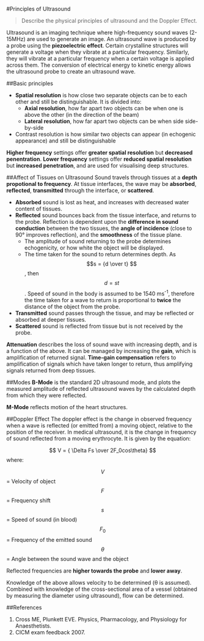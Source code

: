 #Principles of Ultrasound
> Describe the physical principles of ultrasound and the Doppler Effect.

Ultrasound is an imaging technique where high-frequency sound waves (2-15MHz) are used to generate an image. An ultrasound wave is produced by a probe using the **piezoelectric effect**. Certain crystalline structures will generate a voltage when they vibrate at a particular frequency. Similarly, they will vibrate at a particular frequency when a certain voltage is applied across them. The conversion of electrical energy to kinetic energy allows the ultrasound probe to create an ultrasound wave.

##Basic principles
* **Spatial resolution** is how close two separate objects can be to each other and still be distinguishable. It is divided into:
    * **Axial resolution**, how far apart two objects can be when one is above the other (in the direction of the beam)
    * **Lateral resolution**, how far apart two objects can be when side side-by-side
* Contrast resolution is how similar two objects can appear (in echogenic appearance) and still be distinguishable

**Higher frequency** settings offer **greater spatial resolution** but **decreased penentration**. **Lower frequency** settings offer **reduced spatial resolution** but **increased penetration**, and are used for visualising deep structures. 

##Affect of Tissues on Ultrasound
Sound travels through tissues at a **depth propotional to frequency**. At tissue interfaces, the wave may be **absorbed**, **reflected**, **transmitted** through the interface, or **scattered**.

* **Absorbed** sound is lost as heat, and increases with decreased water content of tissues.
* **Reflected** sound bounces back from the tissue interface, and returns to the probe. Reflection is dependent upon the **difference in sound conduction** between the two tissues, the **angle of incidence** (close to 90° improves reflection), and the **smoothness** of the tissue plane.
    * The amplitude of sound returning to the probe determines echogenicity, or how white the object will be displayed.
    * The time taken for the sound to return determines depth. As $$s = {d \over t} $$, then $$ d = st $$. Speed of sound in the body is assumed to be 1540 ms<sup>-1</sup>, therefore the time taken for a wave to return is proportional to **twice** the distance of the object from the probe.
* **Transmitted** sound passes through the tissue, and may be reflected or absorbed at deeper tissues.
* **Scattered** sound is reflected from tissue but is not received by the probe.

**Attenuation** describes the loss of sound wave with increasing depth, and is a function of the above. It can be managed by increasing the **gain**, which is amplification of returned signal. **Time-gain compensation** refers to amplification of signals which have taken longer to return, thus amplifying signals returned from deep tissues.

##Modes
**B-Mode** is the standard 2D ultrasound mode, and plots the measured amplitude of reflected ultrasound waves by the calculated depth from which they were reflected. 

**M-Mode** reflects motion of the heart structures. 


##Doppler Effect
The doppler effect is the change in observed frequency when a wave is reflected (or emitted from) a moving object, relative to the position of the receiver. In medical ultrasound, it is the change in frequency of sound reflected from a moving erythrocyte. It is given by the equation:

$$ V = { \Delta Fs \over 2F_0cos\theta} $$ where: 

$$ V $$ = Velocity of object  
$$ F $$ = Frequency shift  
$$ s $$ = Speed of sound (in blood)  
$$ F_0 $$ = Frequency of the emitted sound  
$$ \theta $$ = Angle between the sound wave and the object

Reflected frequencies are **higher towards the probe** and **lower away**.

Knowledge of the above allows velocity to be determined (θ is assumed). Combined with knowledge of the cross-sectional area of a vessel (obtained by measuring the diameter using ultrasound), flow can be determined.

##References
1. Cross ME, Plunkett EVE. Physics, Pharmacology, and Physiology for Anaesthetists.
2. CICM exam feedback 2007.